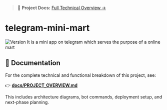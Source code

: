 > 📘 **Project Docs:** [Full Technical Overview →](./docs/PROJECT_OVERVIEW.md)
# telegram-mini-mart
![Version](https://img.shields.io/badge/version-1.3.0-blue.svg)
It is a mini app on telegram which serves the purpose of a online mart

## 📘 Documentation
For the complete technical and functional breakdown of this project, see:

👉 [**docs/PROJECT_OVERVIEW.md**](./docs/PROJECT_OVERVIEW.md)

This includes architecture diagrams, bot commands, deployment setup, and next-phase planning.
